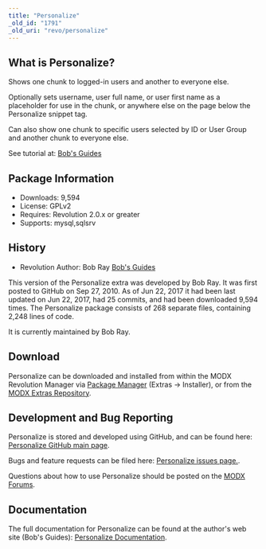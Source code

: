 ```yaml
---
title: "Personalize"
_old_id: "1791"
_old_uri: "revo/personalize"
---
```


## What is Personalize?

Shows one chunk to logged-in users and another to everyone else.

Optionally sets username, user full name, or user first name as a placeholder for use in the chunk, or anywhere else on the page below the Personalize snippet tag.

Can also show one chunk to specific users selected by ID or User Group and another chunk to everyone else.

See tutorial at: [Bob's Guides](http://bit.ly/xdkxm1)

## Package Information

- Downloads: 9,594
- License: GPLv2
- Requires: Revolution 2.0.x or greater
- Supports: mysql,sqlsrv

## History

- Revolution Author: Bob Ray [Bob's Guides](https://bobsguides.com)

 This version of the Personalize extra was developed by Bob Ray. It was first posted to GitHub on Sep 27, 2010. As of Jun 22, 2017 it had been last updated on Jun 22, 2017, had 25 commits, and had been downloaded 9,594 times. The Personalize package consists of 268 separate files, containing 2,248 lines of code.

It is currently maintained by Bob Ray.

## Download

 Personalize can be downloaded and installed from within the MODX Revolution Manager via [Package Manager](developing-in-modx/advanced-development/package-management "Package Manager") (Extras -> Installer), or from the [MODX Extras Repository](https://modx.com/extras/package/personalize).

## Development and Bug Reporting

 Personalize is stored and developed using GitHub, and can be found here: [Personalize GitHub main page](https://github.com/BobRay/personalize).

 Bugs and feature requests can be filed here: [Personalize issues page.](https://github.com/BobRay/personalize/issues).

Questions about how to use Personalize should be posted on the [MODX Forums](https://forums.modx.com).

## Documentation

 The full documentation for Personalize can be found at the author's web site (Bob's Guides): [Personalize Documentation](https://bobsguides.com/personalize-tutorial.html).